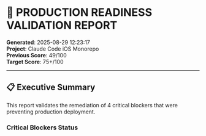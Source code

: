 # 🚀 PRODUCTION READINESS VALIDATION REPORT

**Generated**: 2025-08-29 12:23:17  
**Project**: Claude Code iOS Monorepo  
**Previous Score**: 49/100  
**Target Score**: 75+/100  

---

## 📋 Executive Summary

This report validates the remediation of 4 critical blockers that were preventing production deployment.

### Critical Blockers Status
